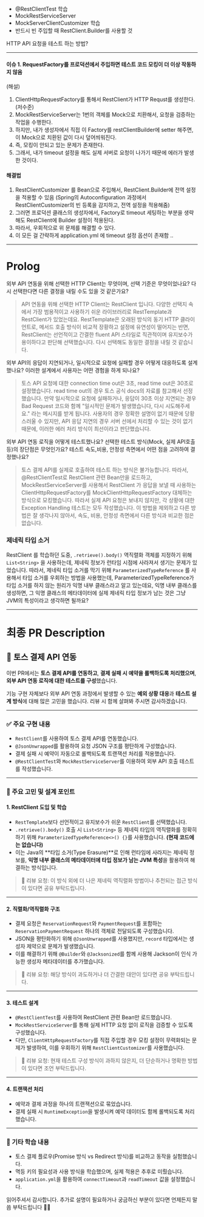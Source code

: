 - @RestClientTest 학습
- MockRestServiceServer
- MockServerClientCustomizer 학습
- 반드시 빈 주입할 때 RestClient.Builder를 사용할 것

HTTP API 요청을 테스트 하는 방법?

---

#### 이슈 1. RequestFactory를 프로덕션에서 주입하면 테스트 코드 모킹이 더 이상 작동하지 않음 
(해설)
1. ClientHttpRequestFactory를 통해서 RestClient가 HTTP Requst를 생성한다. (저수준)  
2. MockRestServiceServer는 1번의 객체를 Mock으로 치환해서, 요청을 검증하는 작업을 수행한다.  
3. 하지만, 내가 생성자에서 직접 이 Factory를 restClientBuilder에 setter 해주면, 이 Mock으로 치환된 값이 다시 덮어씌워진다.  
4. 즉, 모킹이 안되고 있는 문제가 존재한다.  
5. 그래서, 내가 timeout 설정을 해도 실제 서버로 요청이 나가기 때문에 에러가 발생한 것이다.

#### 해결법
1. RestClientCustomizer 를 Bean으로 주입해서, RestClient.Builder에 전역 설정을 적용할 수 있음 (Spring의 Autoconfiguration 과정에서 RestClientCustomizer의 빈 등록을 감지하고, 전역 설정을 적용해줌)
2. 그러면 프로덕션 클래스의 생성자에서, Factory로 timeout 세팅하는 부분을 생략해도 RestClient에 Builder 설정이 적용된다.
3. 따라서, 우회적으로 위 문제를 해결할 수 있다.
4. 이 모든 걸 간략하게 application.yml 에 timeout 설정 옵션이 존재함 ..
---



# Prolog
외부 API 연동을 위해 선택한 HTTP Client는 무엇이며, 선택 기준은 무엇이었나요? 다시 선택한다면 다른 결정을 내릴 수도 있을 것 같은가요?
> API 연동을 위해 선택한 HTTP Client는 RestClient 입니다. 다양한 선택지 속에서 가장 범용적이고 사용하기 쉬운 라이브러리로 RestTemplate과 RestClient가 있었는데요. RestTemplate은 오래된 방식의 동기 HTTP 클라이언트로, 메서드 호출 방식이 비교적 장황하고 설정에 유연성이 떨어지는 반면, RestClient는 선언적이고 간결한 fluent API 스타일로 직관적이며 유지보수가 용이하다고 판단해 선택했습니다. 다시 선택해도 동일한 결정을 내릴 것 같습니다.

외부 API의 응답이 지연되거나, 일시적으로 요청에 실패할 경우 어떻게 대응하도록 설계했나요? 이러한 설계에서 사용자는 어떤 경험을 하게 되나요?
> 토스 API 요청에 대한 connection time out은 3초, read time out은 30초로 설정했습니다. read time out의 경우 토스 공식 docs의 자료를 참고해서 선정했습니다. 만약 일시적으로 요청에 실패하거나, 응답이 30초 이상 지연되는 경우 Bad Request 코드와 함께 "일시적인 문제가 발생했습니다, 다시 시도해주세요." 라는 메시지를 받게 됩니다. 사용자의 경우 정확한 설명이 없기 때문에 당황스러울 수 있지만, API 응답 지연의 경우 서버 선에서 처리할 수 있는 것이 없기 때문에, 이러한 에러 처리 방식이 최선이라고 판단했습니다.

외부 API 연동 로직을 어떻게 테스트했나요? 선택한 테스트 방식(Mock, 실제 API호출 등)의 장단점은 무엇인가요? 테스트 속도,비용, 안정성 측면에서 어떤 점을 고려하여 결정했나요?
> 토스 결제 API를 실제로 호출하여 테스트 하는 방식은 불가능합니다. 따라서, @RestClientTest로 RestClient 관련 Bean만을 로드하고, MockRestServiceServer를 사용해서 RestClient 가 응답을 보낼 때 사용하는 ClientHttpRequestFactory를 MockClientHttpRequestFactory 대체하는 방식으로 모킹했습니다. 따라서 실제 API 요청은 보내지 않지만, 각 상황에 대한 Exception Handling 테스트는 모두 작성했습니다. 이 방법을 제외하고 다른 방법은 잘 생각나지 않아서, 속도, 비용, 안정성 측면에서 다른 방식과 비교한 점은 없습니다.



### 제네릭 타입 소거
RestClient 를 학습하던 도중, `.retrieve().body()` 역직렬화 객체를 지정하기 위해 `List<String>` 을 사용하는데, 제네릭 정보가 런타임 시점에 사라져서 생기는 문제가 있었습니다. 따라서, 제네릭 타입 소거를 막기 위해 `ParameterizedTypeReference` 를 사용해서 타입 소거를 우회하는 방법을 사용했는데, ParameterizedTypeReference가 타입 소거를 하지 않는 원리가 익명 내부 클래스라고 알고 있는데요, 익명 내부 클래스를 생성하면, 그 익명 클래스의 메타데이터에 실제 제네릭 타입 정보가 남는 것은 그냥 JVM의 특성이라고 생각하면 될까요?






-------

# 최종 PR Description

## 🧾 토스 결제 API 연동

이번 PR에서는 **토스 결제 API를 연동하고**, **결제 실패 시 예약을 롤백하도록 처리했으며**, **외부 API 연동 로직에 대한 테스트를 구성**했습니다.

기능 구현 자체보다 외부 API 연동 과정에서 발생할 수 있는 **예외 상황 대응**과 **테스트 설계 방식**에 대해 많은 고민을 했습니다. 리뷰 시 함께 살펴봐 주시면 감사하겠습니다.

---

### ✅ 주요 구현 내용

- `RestClient`를 사용하여 토스 결제 API를 연동했습니다.
- `@JsonUnwrapped`를 활용하여 요청 JSON 구조를 평탄하게 구성했습니다.
- 결제 실패 시 예약이 자동으로 롤백되도록 트랜잭션 처리를 적용했습니다.
- `@RestClientTest`와 `MockRestServiceServer`를 이용하여 외부 API 호출 테스트를 작성했습니다.

---

### 🤔 주요 고민 및 설계 포인트

#### 1. **RestClient 도입 및 학습**
- `RestTemplate`보다 선언적이고 유지보수가 쉬운 `RestClient`를 선택했습니다.
- `.retrieve().body()` 호출 시 `List<String>` 등 제네릭 타입의 역직렬화를 정확히 하기 위해 `ParameterizedTypeReference<>() {}`를 사용했습니다. **(현재 코드에는 없습니다)**
- 이는 Java의 **타입 소거(Type Erasure)**로 인해 런타임에 사라지는 제네릭 정보를, **익명 내부 클래스의 메타데이터에 타입 정보가 남는 JVM 특성**을 활용하여 해결하는 방식입니다.

> 📌 리뷰 요청: 이 방식 외에 더 나은 제네릭 역직렬화 방법이나 추천되는 접근 방식이 있다면 공유 부탁드립니다.


---

#### 2. **직렬화/역직렬화 구조**
- 결제 요청은 `ReservationRequest`와 `PaymentRequest`를 포함하는 `ReservationPaymentRequest` 하나의 객체로 전달되도록 구성했습니다.
- JSON을 평탄화하기 위해 `@JsonUnwrapped`를 사용했지만, `record` 타입에서는 생성자 제약으로 문제가 발생했습니다.
- 이를 해결하기 위해 `@Builder`와 `@Jacksonized`를 함께 사용해 Jackson이 인식 가능한 생성자 메타데이터를 추가했습니다.

> 📌 리뷰 요청: 해당 방식이 과도하거나 더 간결한 대안이 있다면 공유 부탁드립니다.


---

#### 3. **테스트 설계**
- `@RestClientTest`를 사용하여 RestClient 관련 Bean만 로드했습니다.
- `MockRestServiceServer`를 통해 실제 HTTP 요청 없이 로직을 검증할 수 있도록 구성했습니다.
- 다만, `ClientHttpRequestFactory`를 직접 주입할 경우 모킹 설정이 무력화되는 문제가 발생하여, 이를 우회하기 위해 `RestClientCustomizer`를 사용했습니다.

> 📌 리뷰 요청: 현재 테스트 구성 방식이 과하지 않은지, 더 단순하거나 명확한 방법이 있다면 조언 부탁드립니다.

---

#### 4. **트랜잭션 처리**
- 예약과 결제 과정을 하나의 트랜잭션으로 묶었습니다.
- 결제 실패 시 `RuntimeException`을 발생시켜 예약 데이터도 함께 롤백되도록 처리했습니다.

---

### 🧪 기타 학습 내용

- 토스 결제 플로우(Promise 방식 vs Redirect 방식)를 비교하고 동작을 실험했습니다.
- 멱등 키의 필요성과 사용 방식을 학습했으며, 실제 적용은 추후로 미뤘습니다.
- `application.yml`을 활용하여 `connectTimeout`과 `readTimeout` 값을 설정했습니다.

읽어주셔서 감사합니다. 추가로 설명이 필요하거나 궁금하신 부분이 있다면 언제든지 말씀 부탁드립니다 🙇‍♂️
